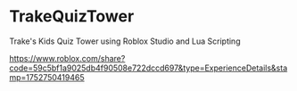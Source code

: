 # TrakeQuizTower
Trake's Kids Quiz Tower using Roblox Studio and Lua Scripting

https://www.roblox.com/share?code=59c5bf1a9025db4f90508e722dccd697&type=ExperienceDetails&stamp=1752750419465
